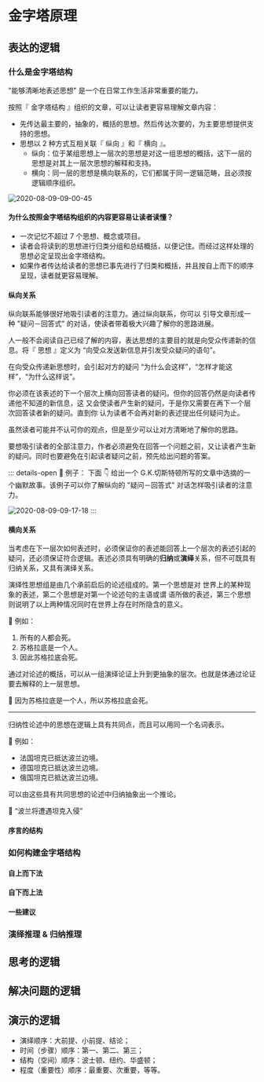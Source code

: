 # 金字塔原理

## 表达的逻辑

### 什么是金字塔结构

"能够清晰地表述思想" 是一个在日常工作生活非常重要的能力。

按照『 金字塔结构 』组织的文章，可以让读者更容易理解文章内容：

- 先传达最主要的，抽象的，概括的思想。然后传达次要的，为主要思想提供支持的思想。
- 思想以 2 种方式互相关联『 纵向 』和『 横向 』。
  - 纵向：位于某组思想上一层次的思想是对这一组思想的概括，这下一层的思想是对其上一层次思想的解释和支持。
  - 横向：同一层的思想是横向联系的，它们都属于同一逻辑范畴，且必须按逻辑顺序组织。

![2020-08-09-09-00-45](https://garrik-default-imgs.oss-accelerate.aliyuncs.com/imgs/2020-08-09-09-00-45.png)

#### 为什么按照金字塔结构组织的内容更容易让读者读懂？

- 一次记忆不超过 7 个思想、概念或项目。
- 读者会将读到的思想进行归类分组和总结概括，以便记住。而经过这样处理的思想必定呈现出金字塔结构。
- 如果作者传达给读者的思想已事先进行了归类和概括，并且按自上而下的顺序呈现，读者就更容易理解。

#### 纵向关系

纵向联系能够很好地吸引读者的注意力。通过纵向联系，你可以 引导文章形成一种 "疑问－回答式" 的对话，使读者带着极大兴趣了解你的思路进展。

人一般不会阅读自己已经了解的内容，表达思想的主要目的就是向受众传递新的信息。将『 思想 』定义为 “向受众发送新信息并引发受众疑问的语句”。

在向受众传递新思想时，会引起对方的疑问 “为什么会这样”，“怎样才能这样”，“为什么这样说”。

你必须在该表述的下一个层次上横向回答读者的疑问。但你的回答仍然是向读者传递他不知道的新信息，这 又会使读者产生新的疑问，于是你又需要在再下一个层次回答读者新的疑问。直到你 认为读者不会再对新的表述提出任何疑问为止。

虽然读者可能并不认可你的观点，但是至少可以让对方清晰地了解你的思路。

要想吸引读者的全部注意力，作者必须避免在回答一个问题之前，又让读者产生新的疑问。同时也要避免在引起读者疑问之前，预先给出问题的答案。

::: details-open 🌰 例子：
下面 👇 给出一个 G.K.切斯特顿所写的文章中选摘的一个幽默故事。该例子可以你了解纵向的 "疑问－回答式" 对话怎样吸引读者的注意力。

![2020-08-09-09-17-18](https://garrik-default-imgs.oss-accelerate.aliyuncs.com/imgs/2020-08-09-09-17-18.png)
:::

#### 横向关系

当考虑在下一层次如何表述时，必须保证你的表述能回答上一个层次的表述引起的疑问，还必须保证符合逻辑。表述必须具有明确的**归纳**或**演绎**关系，但不可既具有归纳关系，又具有演绎关系。

演绎性思想组是由几个承前启后的论述组成的。第一个思想是对 世界上的某种现象的表述，第二个思想是对第一个论述句的主语或谓 语所做的表述，第三个思想则说明了以上两种情况同时在世界上存在时所隐含的意义。

🌰 例如：

1. 所有的人都会死。
2. 苏格拉底是一个人。
3. 因此苏格拉底会死。

通过对论述的概括，可以从一组演绎论证上升到更抽象的层次。也就是体通过论证要去解释的上一层思想。

🌰 因为苏格拉底是一个人，所以苏格拉底会死。

---

归纳性论述中的思想在逻辑上具有共同点，而且可以用同一个名词表示。

🌰 例如：

- 法国坦克已抵达波兰边境。
- 德国坦克已抵达波兰边境。
- 俄国坦克已抵达波兰边境。

可以由这些具有共同思想的论述中归纳抽象出一个推论。

🌰 “波兰将遭遇坦克入侵”

#### 序言的结构

### 如何构建金字塔结构

#### 自上而下法

#### 自下而上法

#### 一些建议

### 演绎推理 & 归纳推理

## 思考的逻辑

## 解决问题的逻辑

## 演示的逻辑

- 演绎顺序：大前提、小前提、结论；
- 时间（步骤）顺序：第一、第二、第三；
- 结构（空间）顺序：波士顿、纽约、华盛顿；
- 程度（重要性）顺序：最重要、次重要，等等。
